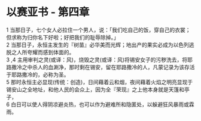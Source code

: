 # 以赛亚书 - 第四章
  
 1 当那日子，七个女人必拉住一个男人，说：「我们吃自己的饭，穿自己的衣裳；但求称为归你名下好啦；好把我们的耻辱除掉。」  
 2 当那日子，永恒主发生的『树苗』必华美而光辉；地出产的果实必成为以色列逃脱之人所夸耀而感到体面的。  
 3 ,4 主用审判之灵(或译：风)，烧毁之灵(或译：风)将锡安女子的污秽洗去，将耶路撒冷之中杀人的血涮净，那时剩在锡安，留在耶路撒冷的人，凡蒙记录为该存活于耶路撒冷的，必称为圣。  
 5 那时永恒主必显现(传统：创造)，日间藉着云和烟，夜间藉着火焰之明亮显现于锡安山之全地址，和他人民的会众上，因为全『荣现』之上他本身就是天篷和亭子，  
 6 白日可以使人得阴凉避炎热，也可以作为避难所和隐匿处，以躲避狂风暴雨或霖雨。
